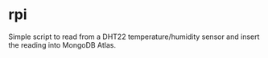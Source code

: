 # rpi
Simple script to read from a DHT22 temperature/humidity sensor and insert the reading into MongoDB Atlas.
